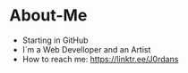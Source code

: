 # About-Me
- Starting in GitHub
- I´m a Web Develloper and an Artist
- How to reach me: https://linktr.ee/J0rdans
